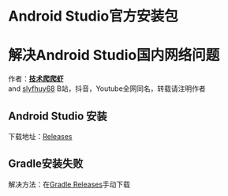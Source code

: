 # Android Studio官方安装包 
# 解决Android Studio国内网络问题


作者：**[技术爬爬虾](https://github.com/tech-shrimp/me)**<br> and [slyfhuy68](https://github.com/slyfhuy68)
B站，抖音，Youtube全网同名，转载请注明作者<br>

## Android Studio 安装
下载地址：[Releases](https://github.com/slyfhuy68/android_studio_installer/releases)
## Gradle安装失败
解决方法：在[Gradle Releases](https://github.com/gradle/gradle-distributions/releases)手动下载
